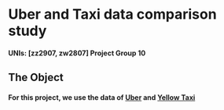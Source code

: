 # Uber and Taxi data comparison study
#### UNIs: [zz2907, zw2807]                       Project Group 10
## The Object
#### For this project, we use the data of [Uber](https://drive.google.com/file/d/1F7D82w1D5151GXCR6BTEk7mNQ_YnPNDk/view) and [Yellow Taxi](https://www1.nyc.gov/site/tlc/about/tlc-trip-record-data.page)

